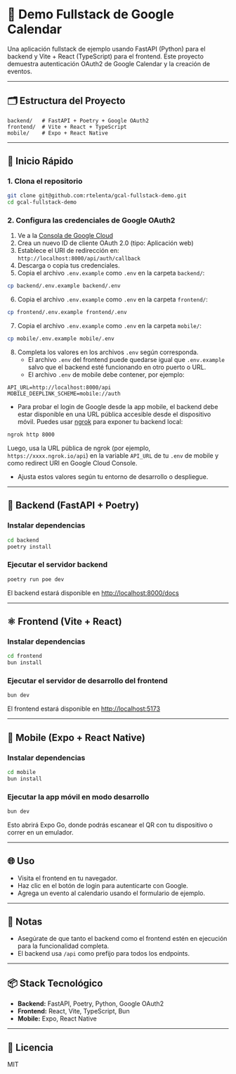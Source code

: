 # 📅 Demo Fullstack de Google Calendar

Una aplicación fullstack de ejemplo usando FastAPI (Python) para el backend y Vite + React (TypeScript) para el frontend. Este proyecto demuestra autenticación OAuth2 de Google Calendar y la creación de eventos.

---

## 🗂️ Estructura del Proyecto

```
backend/   # FastAPI + Poetry + Google OAuth2
frontend/  # Vite + React + TypeScript
mobile/    # Expo + React Native
```

---

## 🚀 Inicio Rápido

### 1. Clona el repositorio

```bash
git clone git@github.com:rtelenta/gcal-fullstack-demo.git
cd gcal-fullstack-demo
```

### 2. Configura las credenciales de Google OAuth2

1. Ve a la [Consola de Google Cloud](https://console.cloud.google.com/apis/credentials)
2. Crea un nuevo ID de cliente OAuth 2.0 (tipo: Aplicación web)
3. Establece el URI de redirección en: `http://localhost:8000/api/auth/callback`
4. Descarga o copia tus credenciales.
5. Copia el archivo `.env.example` como `.env` en la carpeta `backend/`:

```bash
cp backend/.env.example backend/.env
```

6. Copia el archivo `.env.example` como `.env` en la carpeta `frontend/`:

```bash
cp frontend/.env.example frontend/.env
```

7. Copia el archivo `.env.example` como `.env` en la carpeta `mobile/`:

```bash
cp mobile/.env.example mobile/.env
```

8. Completa los valores en los archivos `.env` según corresponda.
   - El archivo `.env` del frontend puede quedarse igual que `.env.example` salvo que el backend esté funcionando en otro puerto o URL.
   - El archivo `.env` de mobile debe contener, por ejemplo:

```
API_URL=http://localhost:8000/api
MOBILE_DEEPLINK_SCHEME=mobile://auth
```

- Para probar el login de Google desde la app mobile, el backend debe estar disponible en una URL pública accesible desde el dispositivo móvil. Puedes usar [ngrok](https://ngrok.com/) para exponer tu backend local:

```bash
ngrok http 8000
```

Luego, usa la URL pública de ngrok (por ejemplo, `https://xxxx.ngrok.io/api`) en la variable `API_URL` de tu `.env` de mobile y como redirect URI en Google Cloud Console.

- Ajusta estos valores según tu entorno de desarrollo o despliegue.

---

## 🐍 Backend (FastAPI + Poetry)

### Instalar dependencias

```bash
cd backend
poetry install
```

### Ejecutar el servidor backend

```bash
poetry run poe dev
```

El backend estará disponible en [http://localhost:8000/docs](http://localhost:8000/docs)

---

## ⚛️ Frontend (Vite + React)

### Instalar dependencias

```bash
cd frontend
bun install
```

### Ejecutar el servidor de desarrollo del frontend

```bash
bun dev
```

El frontend estará disponible en [http://localhost:5173](http://localhost:5173)

---

## 📱 Mobile (Expo + React Native)

### Instalar dependencias

```bash
cd mobile
bun install
```

### Ejecutar la app móvil en modo desarrollo

```bash
bun dev
```

Esto abrirá Expo Go, donde podrás escanear el QR con tu dispositivo o correr en un emulador.

---

## 🌐 Uso

- Visita el frontend en tu navegador.
- Haz clic en el botón de login para autenticarte con Google.
- Agrega un evento al calendario usando el formulario de ejemplo.

---

## 📝 Notas

- Asegúrate de que tanto el backend como el frontend estén en ejecución para la funcionalidad completa.
- El backend usa `/api` como prefijo para todos los endpoints.

---

## 📦 Stack Tecnológico

- **Backend:** FastAPI, Poetry, Python, Google OAuth2
- **Frontend:** React, Vite, TypeScript, Bun
- **Mobile:** Expo, React Native

---

## 📄 Licencia

MIT
